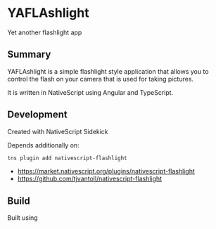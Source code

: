 # YAFLAshlight

Yet another flashlight app

## Summary

YAFLAshlight is a simple flashlight
style application that allows you
to control the flash on your camera
that is used for taking pictures.

It is written in NativeScript
using Angular and TypeScript.

## Development

Created with NativeScript Sidekick

Depends additionally on:

```bash
tns plugin add nativescript-flashlight
```

- https://market.nativescript.org/plugins/nativescript-flashlight
- https://github.com/tjvantoll/nativescript-flashlight

## Build

Built using 

